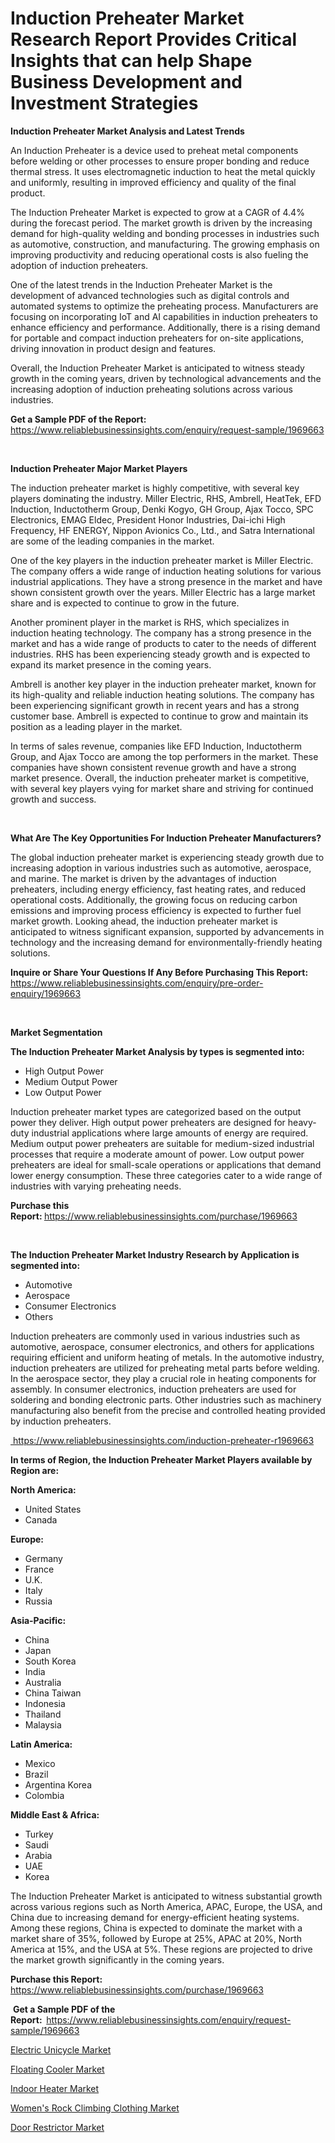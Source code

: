 <p><h1>Induction Preheater Market Research Report Provides Critical Insights that can help Shape Business Development and Investment Strategies</h1></p><p><strong>Induction Preheater Market Analysis and Latest Trends</strong></p>
<p><p>An Induction Preheater is a device used to preheat metal components before welding or other processes to ensure proper bonding and reduce thermal stress. It uses electromagnetic induction to heat the metal quickly and uniformly, resulting in improved efficiency and quality of the final product.</p><p>The Induction Preheater Market is expected to grow at a CAGR of 4.4% during the forecast period. The market growth is driven by the increasing demand for high-quality welding and bonding processes in industries such as automotive, construction, and manufacturing. The growing emphasis on improving productivity and reducing operational costs is also fueling the adoption of induction preheaters.</p><p>One of the latest trends in the Induction Preheater Market is the development of advanced technologies such as digital controls and automated systems to optimize the preheating process. Manufacturers are focusing on incorporating IoT and AI capabilities in induction preheaters to enhance efficiency and performance. Additionally, there is a rising demand for portable and compact induction preheaters for on-site applications, driving innovation in product design and features.</p><p>Overall, the Induction Preheater Market is anticipated to witness steady growth in the coming years, driven by technological advancements and the increasing adoption of induction preheating solutions across various industries.</p></p>
<p><strong>Get a Sample PDF of the Report:&nbsp;</strong> <a href="https://www.reliablebusinessinsights.com/enquiry/request-sample/1969663">https://www.reliablebusinessinsights.com/enquiry/request-sample/1969663</a></p>
<p>&nbsp;</p>
<p><strong>Induction Preheater Major Market Players</strong></p>
<p><p>The induction preheater market is highly competitive, with several key players dominating the industry. Miller Electric, RHS, Ambrell, HeatTek, EFD Induction, Inductotherm Group, Denki Kogyo, GH Group, Ajax Tocco, SPC Electronics, EMAG Eldec, President Honor Industries, Dai-ichi High Frequency, HF ENERGY, Nippon Avionics Co., Ltd., and Satra International are some of the leading companies in the market.</p><p>One of the key players in the induction preheater market is Miller Electric. The company offers a wide range of induction heating solutions for various industrial applications. They have a strong presence in the market and have shown consistent growth over the years. Miller Electric has a large market share and is expected to continue to grow in the future.</p><p>Another prominent player in the market is RHS, which specializes in induction heating technology. The company has a strong presence in the market and has a wide range of products to cater to the needs of different industries. RHS has been experiencing steady growth and is expected to expand its market presence in the coming years.</p><p>Ambrell is another key player in the induction preheater market, known for its high-quality and reliable induction heating solutions. The company has been experiencing significant growth in recent years and has a strong customer base. Ambrell is expected to continue to grow and maintain its position as a leading player in the market.</p><p>In terms of sales revenue, companies like EFD Induction, Inductotherm Group, and Ajax Tocco are among the top performers in the market. These companies have shown consistent revenue growth and have a strong market presence. Overall, the induction preheater market is competitive, with several key players vying for market share and striving for continued growth and success.</p></p>
<p>&nbsp;</p>
<p><strong>What Are The Key Opportunities For Induction Preheater Manufacturers?</strong></p>
<p><p>The global induction preheater market is experiencing steady growth due to increasing adoption in various industries such as automotive, aerospace, and marine. The market is driven by the advantages of induction preheaters, including energy efficiency, fast heating rates, and reduced operational costs. Additionally, the growing focus on reducing carbon emissions and improving process efficiency is expected to further fuel market growth. Looking ahead, the induction preheater market is anticipated to witness significant expansion, supported by advancements in technology and the increasing demand for environmentally-friendly heating solutions.</p></p>
<p><strong>Inquire or Share Your Questions If Any Before Purchasing This Report:</strong> <a href="https://www.reliablebusinessinsights.com/enquiry/pre-order-enquiry/1969663">https://www.reliablebusinessinsights.com/enquiry/pre-order-enquiry/1969663</a></p>
<p>&nbsp;</p>
<p><strong>Market Segmentation</strong></p>
<p><strong>The Induction Preheater Market Analysis by types is segmented into:</strong></p>
<p><ul><li>High Output Power</li><li>Medium Output Power</li><li>Low Output Power</li></ul></p>
<p><p>Induction preheater market types are categorized based on the output power they deliver. High output power preheaters are designed for heavy-duty industrial applications where large amounts of energy are required. Medium output power preheaters are suitable for medium-sized industrial processes that require a moderate amount of power. Low output power preheaters are ideal for small-scale operations or applications that demand lower energy consumption. These three categories cater to a wide range of industries with varying preheating needs.</p></p>
<p><strong>Purchase this Report:&nbsp;</strong><a href="https://www.reliablebusinessinsights.com/purchase/1969663">https://www.reliablebusinessinsights.com/purchase/1969663</a></p>
<p>&nbsp;</p>
<p><strong>The Induction Preheater Market Industry Research by Application is segmented into:</strong></p>
<p><ul><li>Automotive</li><li>Aerospace</li><li>Consumer Electronics</li><li>Others</li></ul></p>
<p><p>Induction preheaters are commonly used in various industries such as automotive, aerospace, consumer electronics, and others for applications requiring efficient and uniform heating of metals. In the automotive industry, induction preheaters are utilized for preheating metal parts before welding. In the aerospace sector, they play a crucial role in heating components for assembly. In consumer electronics, induction preheaters are used for soldering and bonding electronic parts. Other industries such as machinery manufacturing also benefit from the precise and controlled heating provided by induction preheaters.</p></p>
<p><a href="https://www.reliablebusinessinsights.com/induction-preheater-r1969663">&nbsp;https://www.reliablebusinessinsights.com/induction-preheater-r1969663</a></p>
<p><strong>In terms of Region, the Induction Preheater Market Players available by Region are:</strong></p>
<p>
    <p> <strong> North America: </strong>
        <ul>
            <li>United States</li>
            <li>Canada</li>
        </ul>
        </p> 
    <p> <strong> Europe: </strong>
        <ul>
            <li>Germany</li>
            <li>France</li>
            <li>U.K.</li>
            <li>Italy</li>
            <li>Russia</li>
        </ul>
        </p> 
    <p> <strong> Asia-Pacific: </strong>
        <ul>
            <li>China</li>
            <li>Japan</li>
            <li>South Korea</li>
            <li>India</li>
            <li>Australia</li>
            <li>China Taiwan</li>
            <li>Indonesia</li>
            <li>Thailand</li>
            <li>Malaysia</li>
        </ul>
        </p> 
    <p> <strong> Latin America: </strong>
        <ul>
            <li>Mexico</li>
            <li>Brazil</li>
            <li>Argentina Korea</li>
            <li>Colombia</li>
        </ul>
        </p> 
    <p> <strong> Middle East & Africa: </strong>
        <ul>
            <li>Turkey</li>
            <li>Saudi</li>
            <li>Arabia</li>
            <li>UAE</li>
            <li>Korea</li>
        </ul>
    </p>
    </p>
<p><p>The Induction Preheater Market is anticipated to witness substantial growth across various regions such as North America, APAC, Europe, the USA, and China due to increasing demand for energy-efficient heating systems. Among these regions, China is expected to dominate the market with a market share of 35%, followed by Europe at 25%, APAC at 20%, North America at 15%, and the USA at 5%. These regions are projected to drive the market growth significantly in the coming years.</p></p>
<p><strong>Purchase this Report: </strong><a href="https://www.reliablebusinessinsights.com/purchase/1969663">https://www.reliablebusinessinsights.com/purchase/1969663</a></p>
<p>&nbsp;<strong>Get a Sample PDF of the Report:&nbsp;&nbsp;</strong><a href="https://www.reliablebusinessinsights.com/enquiry/request-sample/1969663">https://www.reliablebusinessinsights.com/enquiry/request-sample/1969663</a></p>
<p><strong></strong></p>
<p><p><a href="https://medium.com/@philipnewman983/electric-unicycle-market-global-market-insights-and-sales-trends-2024-to-2031-cceaa827d82b">Electric Unicycle Market</a></p><p><a href="https://medium.com/@judypierce2022/global-floating-cooler-market-status-2024-2031-and-forecast-by-region-product-end-use-84d8ea2caecb">Floating Cooler Market</a></p><p><a href="https://medium.com/@dorisstephens14/global-indoor-heater-industry-types-applications-market-players-regional-growth-analysis-and-6cea997cff91">Indoor Heater Market</a></p><p><a href="https://medium.com/@willowbruen/global-womens-rock-climbing-clothing-market-focus-on-application-end-use-industry-type-993deb1af19a">Women's Rock Climbing Clothing Market</a></p><p><a href="https://medium.com/@adamsaput321_54920/door-restrictor-market-a-global-and-regional-analysis-focus-on-end-user-product-and-region-3e9b5c9cbfba">Door Restrictor Market</a></p></p>